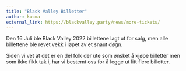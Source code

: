 ```yaml
---
title: "Black Valley Billetter"
author: kusma
external_link: https://blackvalley.party/news/more-tickets/
---
```

Den 16 Juli ble Black Valley 2022 billettene lagt ut for salg, men alle
billettene ble revet vekk i løpet av et snaut døgn.

Siden vi vet at det er en del folk der ute som ønsket å kjøpe billetter
men som ikke fikk tak i, har vi bestemt oss for å legge ut litt flere
billetter.
